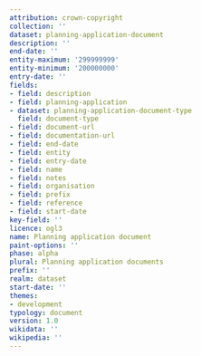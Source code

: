 ```yaml
---
attribution: crown-copyright
collection: ''
dataset: planning-application-document
description: ''
end-date: ''
entity-maximum: '299999999'
entity-minimum: '200000000'
entry-date: ''
fields:
- field: description
- field: planning-application
- dataset: planning-application-document-type
  field: document-type
- field: document-url
- field: documentation-url
- field: end-date
- field: entity
- field: entry-date
- field: name
- field: notes
- field: organisation
- field: prefix
- field: reference
- field: start-date
key-field: ''
licence: ogl3
name: Planning application document
paint-options: ''
phase: alpha
plural: Planning application documents
prefix: ''
realm: dataset
start-date: ''
themes:
- development
typology: document
version: 1.0
wikidata: ''
wikipedia: ''
---
```


